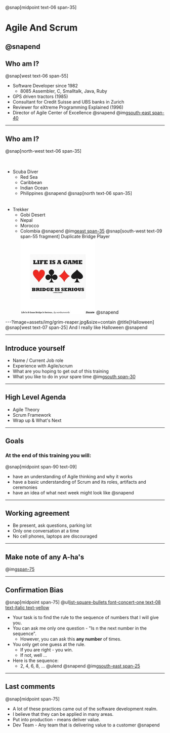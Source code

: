
@snap[midpoint text-06 span-35]
# Agile And Scrum
@snapend
---
## Who am I?
@snap[west text-06 span-55]
- Software Developer since 1982
    - 8085 Assembler, C, Smalltalk, Java, Ruby
- GPS driven tractors (1985)
- Consultant for Credit Suisse and UBS banks in Zurich
- Reviewer for eXtreme Programming Explained (1996)
- Director of Agile Center of Excellence
@snapend
@img[south-east span-40](assets/img/bio-greg-on-hill.jpg)

---
## Who am I?
@snap[north-west text-06 span-35]
<br><br><br>
- Scuba Diver
    - Red Sea
    - Caribbean
    - Indian Ocean
    - Philippines
@snapend
@snap[north text-06 span-35]
<br><br><br>
- Trekker
    - Gobi Desert
    - Nepal
    - Morocco
    - Colombia
@snapend
@img[east span-35](assets/img/bio-greg-on-hill.jpg)
@snap[south-west text-09 span-55 fragment]
Duplicate Bridge Player
![](assets/img/duplicate-bridge.jpg)
@snapend

---?image=assets/img/grim-reaper.jpg&size=contain
@title[Halloween]
@snap[west text-07 span-25]
And I really like Halloween
@snapend

---
## Introduce yourself
- Name / Current Job role
- Experience with Agile/scrum
- What are you hoping to get out of this training
- What you like to do in your spare time
@img[south span-30](assets/img/introduce-yourself.jpg)

---
## High Level Agenda
- Agile Theory
- Scrum Framework
- Wrap up & What's Next

---
## Goals
### At the end of this training you will:
@snap[midpoint span-90 text-09]
- have an understanding of Agile thinking and why it works
- have a basic understanding of Scrum and its roles, artifacts and ceremonies
- have an idea of what next week might look like
@snapend

---
## Working agreement
- Be present, ask questions, parking lot
- Only one conversation at a time
- No cell phones, laptops are discouraged

---
## Make note of any A-ha's
@img[span-75](assets/img/aha.png)

---
## Confirmation Bias
@snap[midpoint span-75]
@ul[list-square-bullets font-concert-one text-08 text-italic text-yellow](true)
- Your task is to find the rule to the sequence of numbers that I will give you.
- You can ask me only one question - "Is n the next number in the sequence".
  - However, you can ask this **any number** of times.
- You only get one guess at the rule.
  - If you are right - you win.
  - If not, well ...
- Here is the sequence:
    - 2, 4, 6, 8, ...
@ulend
@snapend
@img[south-east span-25](assets/img/thinking-cap.jpg)

---
## Last comments
@snap[midpoint span-75]
- A lot of these practices came out of the software development realm.
- I believe that they can be applied in many areas.
- Put into production - means deliver value.
- Dev Team - Any team that is delivering value to a customer
@snapend
